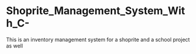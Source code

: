 # Shoprite_Management_System_With_C-
This is an inventory management system for a shoprite and a school project as well 
